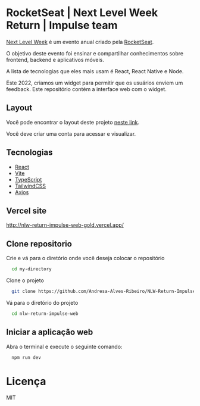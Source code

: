 # RocketSeat | Next Level Week Return | Impulse team


[Next Level Week](https://nextlevelweek.com) é um evento anual criado pela [RocketSeat](https://www.rocketseat.com.br/sobre).

O objetivo deste evento foi ensinar e compartilhar conhecimentos sobre frontend, backend e aplicativos móveis.

A lista de tecnologias que eles mais usam é React, React Native e Node.

Este 2022, criamos um widget para permitir que os usuários enviem um feedback. Este repositório contém a interface web com o widget.


## Layout

Você pode encontrar o layout deste projeto [neste link](https://www.figma.com/community/file/1102912516166573468).

Você deve criar uma conta para acessar e visualizar.


## Tecnologias

- [React](https://www.typescriptlang.org/docs/)
- [Vite](https://vitejs.dev/guide/)
- [TypeScript](https://www.typescriptlang.org/docs/)
- [TailwindCSS](https://tailwindcss.com/docs/installation)
- [Axios](https://axios-http.com/docs/intro)


## Vercel site

http://nlw-return-impulse-web-gold.vercel.app/


## Clone repositorio

Crie e vá para o diretório onde você deseja colocar o repositório

```bash
  cd my-directory
```

Clone o projeto

```bash
  git clone https://github.com/Andresa-Alves-Ribeiro/NLW-Return-Impulse-web.git
```

Vá para o diretório do projeto

```bash
  cd nlw-return-impulse-web
```


## Iniciar a aplicação web

Abra o terminal e execute o seguinte comando:

```bash
  npm run dev
```

# Licença

MIT


